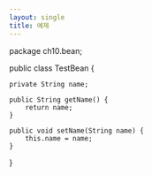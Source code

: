 ```yaml
---
layout: single
title: 예제
---
```


package ch10.bean;

public class TestBean {

	private String name;

	public String getName() {
		return name;
	}

	public void setName(String name) {
		this.name = name;
	}
}

